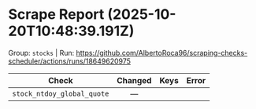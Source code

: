 # Scrape Report (2025-10-20T10:48:39.191Z)

Group: `stocks`  |  Run: https://github.com/AlbertoRoca96/scraping-checks-scheduler/actions/runs/18649620975

| Check | Changed | Keys | Error |
|---|:---:|:--|:--|
| `stock_ntdoy_global_quote` | — |  |  |
